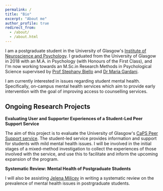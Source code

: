 ```yaml
---
permalink: /
title: "Bio"
excerpt: "About me"
author_profile: true
redirect_from: 
  - /about/
  - /about.html
---
```


I am a postgraduate student in the University of Glasgow's
[Institute of Neuroscience and Psychology](http://www.gla.ac.uk/researchinstitutes/neurosciencepsychology/). I graduated from the University of Glasgow in 2018 with an M.A. in Psychology (with Honours of the First Class), and I'm now working towards an M.Sc.in Research Methods in Psychological Science supervised by [Prof Stephany Biello](https://www.gla.ac.uk/schools/psychology/staff/stephanybiello/) and [Dr Maria Gardani](https://www.gla.ac.uk/schools/psychology/staff/mariagardani/).

I am currently interested in issues regarding student mental health. Specifically, on-campus mental health services which aim to provide early intervention with the goal of improving access to counselling services. 


Ongoing Research Projects
------

**Evaluating User and Supporter Experiences of a Student-Led Peer Support Service** <br>

The aim of this project is to evaluate the University of Glasgow's [CaPS Peer Support service](https://www.gla.ac.uk/myglasgow/counselling/peersupport/). The student-led service provides information and support for students with mild mental health issues. I will be involved in the initial stages of a mixed-method investigation to collect the experiences of those involved with the service, and use this to facilitate and inform the upcoming expansion of the program.


**Systematic Review: Mental Health of Postgraduate Students** <br>

I will also be assisting [Jelena Milicev](http://www.psy.gla.ac.uk/staff/?id=JM010) in writing a systematic review on the prevalence of mental health issues in postrgraduate students.

